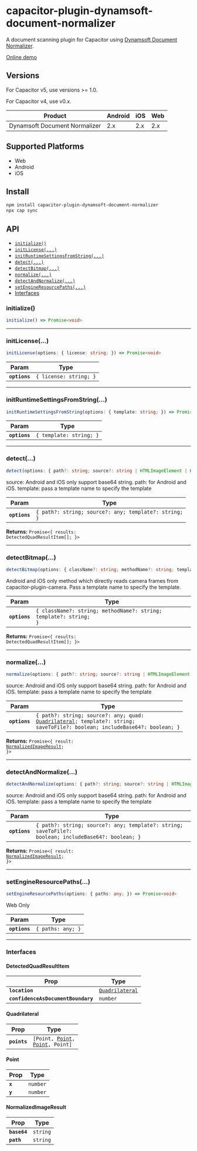 # capacitor-plugin-dynamsoft-document-normalizer

A document scanning plugin for Capacitor using [Dynamsoft Document Normalizer](https://www.dynamsoft.com/document-normalizer/docs/).

[Online demo](https://chic-syrniki-fac13f.netlify.app/)

## Versions

For Capacitor v5, use versions >= 1.0.

For Capacitor v4, use v0.x.

| Product      | Android |    iOS | Web |
| ----------- | ----------- | -----------  | -------  |
| Dynamsoft Document Normalizer    | 2.x       | 2.x     | 2.x     |

## Supported Platforms

* Web
* Android
* iOS

## Install

```bash
npm install capacitor-plugin-dynamsoft-document-normalizer
npx cap sync
```

## API

<docgen-index>

* [`initialize()`](#initialize)
* [`initLicense(...)`](#initlicense)
* [`initRuntimeSettingsFromString(...)`](#initruntimesettingsfromstring)
* [`detect(...)`](#detect)
* [`detectBitmap(...)`](#detectbitmap)
* [`normalize(...)`](#normalize)
* [`detectAndNormalize(...)`](#detectandnormalize)
* [`setEngineResourcePaths(...)`](#setengineresourcepaths)
* [Interfaces](#interfaces)

</docgen-index>

<docgen-api>
<!--Update the source file JSDoc comments and rerun docgen to update the docs below-->

### initialize()

```typescript
initialize() => Promise<void>
```

--------------------


### initLicense(...)

```typescript
initLicense(options: { license: string; }) => Promise<void>
```

| Param         | Type                              |
| ------------- | --------------------------------- |
| **`options`** | <code>{ license: string; }</code> |

--------------------


### initRuntimeSettingsFromString(...)

```typescript
initRuntimeSettingsFromString(options: { template: string; }) => Promise<void>
```

| Param         | Type                               |
| ------------- | ---------------------------------- |
| **`options`** | <code>{ template: string; }</code> |

--------------------


### detect(...)

```typescript
detect(options: { path?: string; source?: string | HTMLImageElement | HTMLCanvasElement; template?: string; }) => Promise<{ results: DetectedQuadResultItem[]; }>
```

source: Android and iOS only support base64 string.
path: for Android and iOS.
template: pass a template name to specify the template

| Param         | Type                                                             |
| ------------- | ---------------------------------------------------------------- |
| **`options`** | <code>{ path?: string; source?: any; template?: string; }</code> |

**Returns:** <code>Promise&lt;{ results: DetectedQuadResultItem[]; }&gt;</code>

--------------------


### detectBitmap(...)

```typescript
detectBitmap(options: { className?: string; methodName?: string; template?: string; }) => Promise<{ results: DetectedQuadResultItem[]; }>
```

Android and iOS only method which directly reads camera frames from capacitor-plugin-camera.  Pass a template name to specify the template.

| Param         | Type                                                                         |
| ------------- | ---------------------------------------------------------------------------- |
| **`options`** | <code>{ className?: string; methodName?: string; template?: string; }</code> |

**Returns:** <code>Promise&lt;{ results: DetectedQuadResultItem[]; }&gt;</code>

--------------------


### normalize(...)

```typescript
normalize(options: { path?: string; source?: string | HTMLImageElement | HTMLCanvasElement; quad: Quadrilateral; template?: string; saveToFile?: boolean; includeBase64?: boolean; }) => Promise<{ result: NormalizedImageResult; }>
```

source: Android and iOS only support base64 string.
path: for Android and iOS.
template: pass a template name to specify the template

| Param         | Type                                                                                                                                                              |
| ------------- | ----------------------------------------------------------------------------------------------------------------------------------------------------------------- |
| **`options`** | <code>{ path?: string; source?: any; quad: <a href="#quadrilateral">Quadrilateral</a>; template?: string; saveToFile?: boolean; includeBase64?: boolean; }</code> |

**Returns:** <code>Promise&lt;{ result: <a href="#normalizedimageresult">NormalizedImageResult</a>; }&gt;</code>

--------------------


### detectAndNormalize(...)

```typescript
detectAndNormalize(options: { path?: string; source?: string | HTMLImageElement | HTMLCanvasElement; template?: string; saveToFile?: boolean; includeBase64?: boolean; }) => Promise<{ result: NormalizedImageResult; }>
```

source: Android and iOS only support base64 string.
path: for Android and iOS.
template: pass a template name to specify the template

| Param         | Type                                                                                                            |
| ------------- | --------------------------------------------------------------------------------------------------------------- |
| **`options`** | <code>{ path?: string; source?: any; template?: string; saveToFile?: boolean; includeBase64?: boolean; }</code> |

**Returns:** <code>Promise&lt;{ result: <a href="#normalizedimageresult">NormalizedImageResult</a>; }&gt;</code>

--------------------


### setEngineResourcePaths(...)

```typescript
setEngineResourcePaths(options: { paths: any; }) => Promise<void>
```

Web Only

| Param         | Type                         |
| ------------- | ---------------------------- |
| **`options`** | <code>{ paths: any; }</code> |

--------------------


### Interfaces


#### DetectedQuadResultItem

| Prop                               | Type                                                    |
| ---------------------------------- | ------------------------------------------------------- |
| **`location`**                     | <code><a href="#quadrilateral">Quadrilateral</a></code> |
| **`confidenceAsDocumentBoundary`** | <code>number</code>                                     |


#### Quadrilateral

| Prop         | Type                                                                                |
| ------------ | ----------------------------------------------------------------------------------- |
| **`points`** | <code>[Point, <a href="#point">Point</a>, <a href="#point">Point</a>, Point]</code> |


#### Point

| Prop    | Type                |
| ------- | ------------------- |
| **`x`** | <code>number</code> |
| **`y`** | <code>number</code> |


#### NormalizedImageResult

| Prop         | Type                |
| ------------ | ------------------- |
| **`base64`** | <code>string</code> |
| **`path`**   | <code>string</code> |

</docgen-api>
